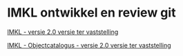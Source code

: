 # IMKL ontwikkel en review git




[IMKL - versie 2.0 versie ter vaststelling](https://geonovum.github.io/imkl2015-review/IMKL2.x/1-dataspecificatie)

[IMKL - Objectcatalogus - versie 2.0 versie ter vaststelling](https://geonovum.github.io/imkl2015-review/IMKL2.x/2-objectcatalogus)



